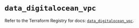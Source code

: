 # `data_digitalocean_vpc`

Refer to the Terraform Registry for docs: [`data_digitalocean_vpc`](https://registry.terraform.io/providers/digitalocean/digitalocean/2.48.2/docs/data-sources/vpc).
